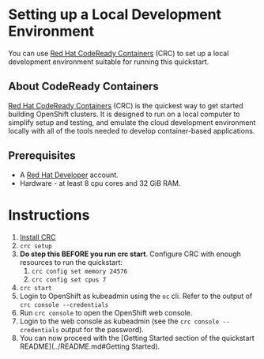 # Setting up a Local Development Environment

You can use [Red Hat CodeReady Containers](https://developers.redhat.com/products/codeready-containers/overview) (CRC) to set up a local development environment suitable for running this quickstart.

## About CodeReady Containers

[Red Hat CodeReady Containers](https://developers.redhat.com/products/codeready-containers/overview) (CRC) is the quickest way to get started building OpenShift clusters. It is designed to run on a local computer to simplify setup and testing, and emulate the cloud development environment locally with all of the tools needed to develop container-based applications.

## Prerequisites
* A [Red Hat Developer](https://developers.redhat.com/about) account.
* Hardware - at least 8 cpu cores and 32 GiB RAM.

# Instructions

1. [Install CRC](https://developers.redhat.com/download-manager/link/3868678)
2. `crc setup`
3. **Do step this BEFORE you run crc start**. Configure CRC with enough resources to run the quickstart:
   1. `crc config set memory 24576`
   2. `crc config set cpus 7`
4. `crc start`
5. Login to OpenShift as kubeadmin using the `oc` cli. Refer to the output of `crc console --credentials`
6. Run `crc console` to open the OpenShift web console.
7. Login to the web console as kubeadmin (see the `crc console --credentials` output for the password).
8. You can now proceed with the [Getting Started section of the quickstart README](../README.md#Getting Started).
